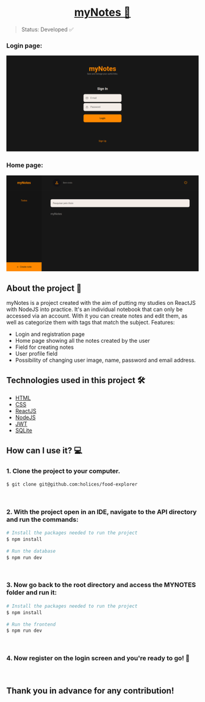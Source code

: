 <p align="center">
  <h1 align="center"><a href="https://food-explorer-vasc-333.netlify.app/">myNotes 📱</a></h1>
</p>

> Status: Developed ✅

### Login page:
![Project image](./mynotes/src/assets/login-page.png)
### Home page:
![Project image](./mynotes/src/assets/home-page.png)

## About the project 📝

myNotes is a project created with the aim of putting my studies on ReactJS with NodeJS into practice. It's an individual notebook that can only be accessed via an account. With it you can create notes and edit them, as well as categorize them with tags that match the subject. Features:
- Login and registration page
- Home page showing all the notes created by the user
- Field for creating notes
- User profile field
- Possibility of changing user image, name, password and email address.

## Technologies used in this project 🛠️

- [HTML](https://developer.mozilla.org/pt-BR/docs/Web/HTML)
- [CSS](https://developer.mozilla.org/pt-BR/docs/Web/CSS)
- [ReactJS](https://legacy.reactjs.org/docs/getting-started.html)
- [NodeJS](https://nodejs.org/docs/latest/api/)
- [JWT](https://jwt.io/introduction)
- [SQLite](https://www.sqlite.org/docs.html)

## How can I use it? 💻

### 1. Clone the project to your computer.

```bash
$ git clone git@github.com:holices/food-explorer
```

<br>

### 2. With the project open in an IDE, navigate to the API directory and run the commands:

```bash
# Install the packages needed to run the project
$ npm install
```

```bash
# Run the database
$ npm run dev
```

<br>

### 3. Now go back to the root directory and access the MYNOTES folder and run it:

```bash
# Install the packages needed to run the project
$ npm install
```

```bash
# Run the frontend
$ npm run dev
```

<br>

### 4. Now register on the login screen and you're ready to go! 🎉

<br>

## Thank you in advance for any contribution!

